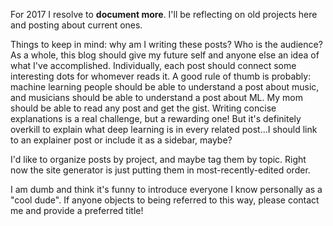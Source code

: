 <!--
.. title: Hello!
.. slug: hello
.. date: 2017-01-06 17:40:25 UTC-05:00
.. tags:
.. category:
.. link:
.. description:
.. type: text
-->

For 2017 I resolve to **document more**. I'll be reflecting on old projects here and posting about current ones.

<!-- TEASER_END -->

Things to keep in mind: why am I writing these posts? Who is the audience? As a whole, this blog should give my future self and anyone else an idea of what I've accomplished. Individually, each post should connect some interesting dots for whomever reads it. A good rule of thumb is probably: machine learning people should be able to understand a post about music, and musicians should be able to understand a post about ML. My mom should be able to read any post and get the gist. Writing concise explanations is a real challenge, but a rewarding one! But it's definitely overkill to explain what deep learning is in every related post...I should link to an explainer post or include it as a sidebar, maybe?

I'd like to organize posts by project, and maybe tag them by topic. Right now the site generator is just putting them in most-recently-edited order.

I am dumb and think it's funny to introduce everyone I know personally as a "cool dude". If anyone objects to being referred to this way, please contact me and provide a preferred title!
